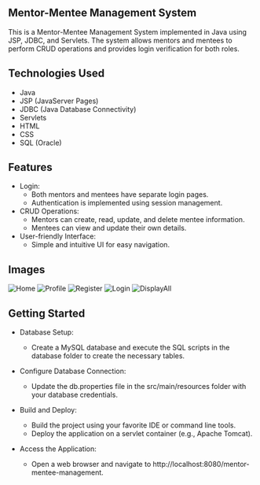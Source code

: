 ## Mentor-Mentee Management System

This is a Mentor-Mentee Management System implemented in Java using JSP, JDBC, and Servlets. The system allows mentors and mentees to perform CRUD operations and provides login verification for both roles.

## Technologies Used

- Java
- JSP (JavaServer Pages)
- JDBC (Java Database Connectivity)
- Servlets
- HTML
- CSS
- SQL (Oracle)

## Features
- Login:
    - Both mentors and mentees have separate login pages.
    - Authentication is implemented using session management.
- CRUD Operations:
    - Mentors can create, read, update, and delete mentee information.
    - Mentees can view and update their own details.
- User-friendly Interface:
    - Simple and intuitive UI for easy navigation.

 ## Images
![Home](https://github.com/VaibhavDeshmukh12/DBMS-Mini-Project/assets/113431207/9959a745-0518-4720-a4ff-bd465ed396d4)
![Profile](https://github.com/VaibhavDeshmukh12/DBMS-Mini-Project/assets/113431207/4a6fc45d-1875-4d0a-b64c-d919e5d64f15)
![Register](https://github.com/VaibhavDeshmukh12/DBMS-Mini-Project/assets/113431207/5ef873d7-60fb-4708-9632-2212bdb28ea9)
![Login](https://github.com/VaibhavDeshmukh12/DBMS-Mini-Project/assets/113431207/452441fc-ef71-4267-ac36-f5568ee50622)
![DisplayAll](https://github.com/VaibhavDeshmukh12/DBMS-Mini-Project/assets/113431207/52c2dd48-4754-46ba-a705-a40d26d00d9c)

## Getting Started
- Database Setup:
    - Create a MySQL database and execute the SQL scripts in the database folder to create the necessary tables.

- Configure Database Connection:
    - Update the db.properties file in the src/main/resources folder with your database credentials.

- Build and Deploy:
    - Build the project using your favorite IDE or command line tools.
    - Deploy the application on a servlet container (e.g., Apache Tomcat).

- Access the Application:
    - Open a web browser and navigate to http://localhost:8080/mentor-mentee-management.

